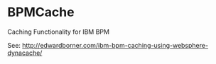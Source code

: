 BPMCache
========

Caching Functionality for IBM BPM

See: http://edwardborner.com/ibm-bpm-caching-using-websphere-dynacache/